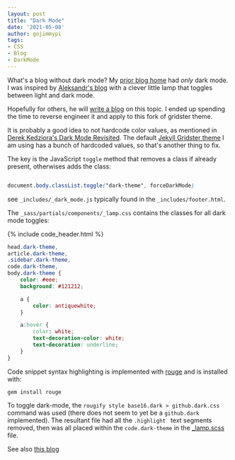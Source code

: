 ```yaml
---
layout: post
title: "Dark Mode"
date: '2021-05-08'
author: gojimmypi
tags:
- CSS
- Blog
- DarkMode
---
```


What's a blog without dark mode? My [prior blog home](https://gojimmypi.blogspot.com/) had _only_ dark mode. 
I was inspired by [Aleksandr's blog](https://www.aleksandrhovhannisyan.com/) with a clever little lamp that toggles
between light and dark mode.
<!-- more -->
Hopefully for others, he will [write a blog](https://github.com/AleksandrHovhannisyan/aleksandrhovhannisyan.com/issues/72)
on this topic. I ended up spending the time to reverse engineer it and apply to this fork of gridster theme.


It is probably a good idea to not hardcode color values, as mentioned in [Derek Kedziora's Dark Mode Revisited](https://derekkedziora.com/blog/dark-mode-revisited).
The default [Jekyll Gridster theme](https://jekyllthemes.io/theme/gridster-jekyll-theme) I am using has a bunch of hardcoded values, so that's another thing to fix.

The key is the JavaScript `toggle` method that removes a class if already present, otherwises adds the class:

``` css

document.body.classList.toggle("dark-theme", forceDarkMode)

```

see `_includes/_dark_mode.js` typically found in the `_includes/footer.html`.

The `_sass/partials/components/_lamp.css` contains the classes for all dark mode toggles:

{% include code_header.html %}
``` css
head.dark-theme,
article.dark-theme,
.sidebar.dark-theme,
code.dark-theme,
body.dark-theme {
    color: #eee;
    background: #121212;

    a {
        color: antiquewhite;
    }

    a:hover {
        color: white;
        text-decoration-color: white;
        text-decoration: underline;
    }
}
```

Code snippet syntax highlighting is implemented with [rouge](http://rouge.jneen.net/) and is installed with:
```
gem install rouge
```

To toggle dark-mode, the `rougify style base16.dark > github.dark.css` command was used 
(there does not seem to yet be a `github.dark` implemented). The resultant file had all the
`.highlight ` text segments removed, then was all placed within the `code.dark-theme` 
in the [_lamp.scss](https://github.com/gojimmypi/gridster-jekyll-theme/blob/gh-pages/_sass/partials/components/_lamp.scss) file.


See also [this blog](https://www.programmersought.com/article/88635041126/)

